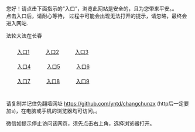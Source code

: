 您好！请点击下面指示的“入口”，浏览此网站是安全的，且为您带来平安。。 <br/>
点击入口后，请耐心等待， 过程中可能会出现无法打开的提示，请忽略，最终会进入网站. </br>

法轮大法在长春<br/>
<div style="padding:10px"><a style="margin:20px" target="_blank" href="https://d14w4c995rx51q.cloudfront.net/2Qpsp?rkbrpqz" id="ccLink1" rel="nofollow">入口1</a> <a target="_blank" style="margin:20px" href="https://d3bcq7jccgosoh.cloudfront.net/2Qpsp?nzqmg" id="ccLink2" rel="nofollow">入口2</a> <a style="margin:20px" target="_blank" href="https://d1gx1z6x98tlmn.cloudfront.net/2Qpsp?yuptlhk" id="ccLink3" rel="nofollow">入口3</a></div>

<div style="padding:10px" ><a style="margin:20px" target="_blank" href="https://d14w4c995rx51q.cloudfront.net/2Qpsp?rkbrpqz" id="ccLink4" rel="nofollow">入口4</a> <a style="margin:20px" href="https://d3bcq7jccgosoh.cloudfront.net/2Qpsp?nzqmg" target="_blank" id="ccLink5" rel="nofollow">入口5</a> <a style="margin:20px" href="https://d1gx1z6x98tlmn.cloudfront.net/2Qpsp?yuptlhk" target="_blank" id="ccLink6" rel="nofollow">入口6</a></div>

<div style="padding:10px"><a style="margin:20px" target="_blank" href="https://d14w4c995rx51q.cloudfront.net/2Qpsp?rkbrpqz" id="ccLink7" rel="nofollow">入口7</a> <a style="margin:20px" href="https://d3bcq7jccgosoh.cloudfront.net/2Qpsp?nzqmg" target="_blank" id="ccLink8" rel="nofollow">入口8</a> <a style="margin:20px" target="_blank" href="https://d1gx1z6x98tlmn.cloudfront.net/2Qpsp?yuptlhk" id="ccLink9" rel="nofollow">入口9</a></div>

<br/>



请复制并记住免翻墙网址 https://github.com/yntd/changchunzx (http后一定要加s)，在电脑或手机的浏览器均可访问。。<br/>

微信如提示停止访问该网页，须先点击右上角，选择浏览器打开。
